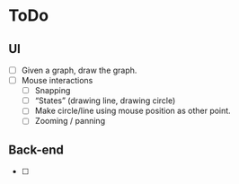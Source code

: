ToDo
===

## UI

- [ ] Given a graph, draw the graph.
- [ ] Mouse interactions
  - [ ] Snapping
  - [ ] “States” (drawing line, drawing circle)
  - [ ] Make circle/line using mouse position as other point.
  - [ ] Zooming / panning

## Back-end

- [ ] 